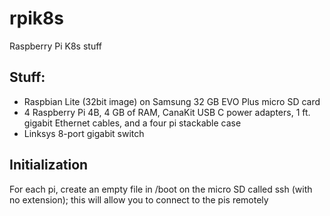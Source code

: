 # rpik8s
Raspberry Pi K8s stuff


## Stuff:

- Raspbian Lite (32bit image) on Samsung 32 GB EVO Plus micro SD card
- 4 Raspberry Pi 4B, 4 GB of RAM, CanaKit USB C power adapters, 1 ft. gigabit Ethernet cables, and a four pi stackable case
- Linksys 8-port gigabit switch

## Initialization

For each pi, create an empty file in /boot on the micro SD called ssh (with no extension); this will allow you to connect to the pis remotely
